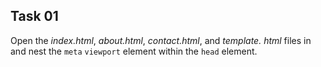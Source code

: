 ## Task 01
Open the *index.html*, *about.html*, *contact.html*, and *template. html* files in and nest the `meta` `viewport` element within the `head` element.

